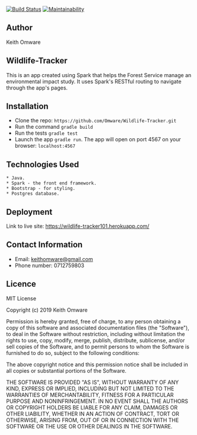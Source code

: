 [![Build Status](https://travis-ci.org/liciolentimo/herosquad.svg?branch=master)](https://travis-ci.org/liciolentimo/herosquad)  [![Maintainability](https://api.codeclimate.com/v1/badges/d959262a23f4b2f17640/maintainability)](https://codeclimate.com/github/liciolentimo/herosquad/maintainability)
## Author 
Keith Omware
## Wildlife-Tracker

This is an app created using Spark that helps the Forest Service manage
an environmental impact study. It uses Spark's RESTful routing to navigate
through the app's pages.

## Installation

* Clone the repo: `https://github.com/Omware/Wildlife-Tracker.git`
* Run the command `gradle build`
* Run the tests `gradle test`
* Launch the app `gradle run`. The app will open on port 4567 on your browser: `localhost:4567`

## Technologies Used
```
* Java.
* Spark - the front end framework.
* Bootstrap - for styling.
* Postgres database.
```
## Deployment
Link to live site: https://wildlife-tracker101.herokuapp.com/
## Contact Information
* Email: keithomware@gmail.com
* Phone number: 0712759803
## Licence

MIT License

Copyright (c) 2019 Keith Omware

Permission is hereby granted, free of charge, to any person obtaining a copy of this software and associated documentation files (the "Software"), to deal in the Software without restriction, including without limitation the rights to use, copy, modify, merge, publish, distribute, sublicense, and/or sell copies of the Software, and to permit persons to whom the Software is furnished to do so, subject to the following conditions:

The above copyright notice and this permission notice shall be included in all copies or substantial portions of the Software.

THE SOFTWARE IS PROVIDED "AS IS", WITHOUT WARRANTY OF ANY KIND, EXPRESS OR IMPLIED, INCLUDING BUT NOT LIMITED TO THE WARRANTIES OF MERCHANTABILITY, FITNESS FOR A PARTICULAR PURPOSE AND NONINFRINGEMENT. IN NO EVENT SHALL THE AUTHORS OR COPYRIGHT HOLDERS BE LIABLE FOR ANY CLAIM, DAMAGES OR OTHER LIABILITY, WHETHER IN AN ACTION OF CONTRACT, TORT OR OTHERWISE, ARISING FROM, OUT OF OR IN CONNECTION WITH THE SOFTWARE OR THE USE OR OTHER DEALINGS IN THE SOFTWARE.
